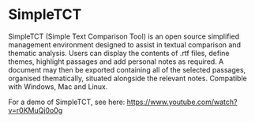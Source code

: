 SimpleTCT
=========

SimpleTCT (Simple Text Comparison Tool) is an open source simplified management environment designed to assist in textual comparison and thematic analysis. Users can display the contents of .rtf files, define themes, highlight passages and add personal notes as required. A document may then be exported containing all of the selected passages, organised thematically, situated alongside the relevant notes. Compatible with Windows, Mac and Linux.

For a demo of SimpleTCT, see here: https://www.youtube.com/watch?v=r0KMuQj0o0g

